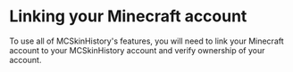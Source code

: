 # Linking your Minecraft account

To use all of MCSkinHistory's features, you will need to link your Minecraft account to your MCSkinHistory account and verify ownership of your account.
